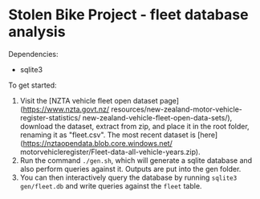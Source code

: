 # Stolen Bike Project - fleet database analysis
Dependencies:
* sqlite3

To get started:
1. Visit the [NZTA vehicle fleet open dataset page](https://www.nzta.govt.nz/
resources/new-zealand-motor-vehicle-register-statistics/
new-zealand-vehicle-fleet-open-data-sets/), 
download the dataset, extract from zip, and place it in the root folder, renaming it as "fleet.csv". 
The most recent dataset is [here](https://nztaopendata.blob.core.windows.net/
motorvehicleregister/Fleet-data-all-vehicle-years.zip).
2. Run the command `./gen.sh`, which will generate a sqlite database and also perform queries against it. Outputs are put into the gen folder.
3. You can then interactively query the database by running `sqlite3 gen/fleet.db` and write queries against the `fleet` table.